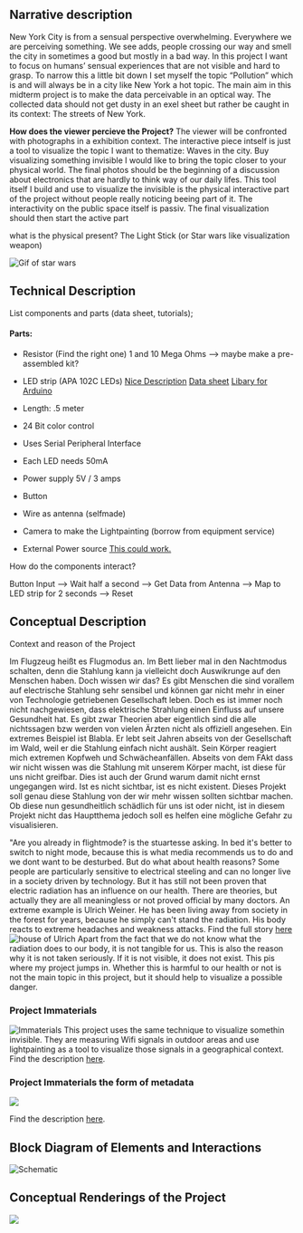 ## Narrative description

New York City is from a sensual perspective overwhelming. Everywhere we are perceiving something. We see adds, people crossing our way and smell the city in sometimes a good but mostly in a bad way. In this project I want to focus on humans’ sensual experiences that are not visible and hard to grasp. To narrow this a little bit down I set myself the topic “Pollution” which is and will always be in a city like New York a hot topic. The main aim in this midterm project is to make the data perceivable in an optical way. The collected data should not get dusty in an exel sheet but rather be caught in its context: The streets of New York.

__How does the viewer percieve the Project?__
The viewer will be confronted with photographs in a exhibition context. The interactive piece intself is just a tool to visualize the topic I want to thematize: Waves in the city. Buy visualizing something invisible I would like to bring the topic closer to your physical world. The final photos should be the beginning of a discussion about electronics that are hardly to think way of our daily lifes. This tool itself I build and use to visualize the invisible is the physical interactive part of the project without people really noticing beeing part of it. The interactivity on the public space itself is passiv. The final visualization should then start the active part


what is the physical present?
The Light Stick (or Star wars like visualization weapon)

![Gif of star wars](https://external-content.duckduckgo.com/iu/?u=http%3A%2F%2Fbestanimations.com%2FSci-Fi%2FStarWars%2Fstar-wars-animated-gif-40.gif&f=1&nofb=1)



## Technical Description

List components and parts (data sheet, tutorials);

#### Parts:
-	Resistor (Find the right one) 1 and 10 Mega Ohms --> maybe make a pre-assembled kit?
-	LED strip (APA 102C LEDs)
  [Nice Description](https://www.pololu.com/product/2557)
  [Data sheet](https://www.pololu.com/file/0J891/APA102C.pdf)
  [Libary for Arduino](https://github.com/pololu/apa102-arduino)
  - Length: .5 meter
  - 24 Bit color control
  - Uses Serial Peripheral Interface
  - Each LED needs 50mA
  - Power supply 5V / 3 amps

-	Button
-	Wire as antenna (selfmade)
-	Camera to make the Lightpainting (borrow from equipment service)
-	External Power source [This could work.](https://www.amazon.com/Attom-Tech-Portable-External-Emergency/dp/B07JZCZSH9/ref=sxbs_sxwds-stvp?keywords=power+bank+5v+3+amp&pd_rd_i=B07JZCZSH9&pd_rd_r=137a34d2-0440-4871-900d-dd0c28478eec&pd_rd_w=BGb0X&pd_rd_wg=O6jPf&pf_rd_p=a6d018ad-f20b-46c9-8920-433972c7d9b7&pf_rd_r=A46MDZ92TSF9QRZ90Q80&qid=1574281168)

How do the components interact?

Button Input --> Wait half a second --> Get Data from Antenna --> Map to LED strip for 2 seconds --> Reset


## Conceptual Description

Context and reason of the Project

Im Flugzeug heißt es Flugmodus an. Im Bett lieber mal in den Nachtmodus schalten, denn die Stahlung kann ja vielleicht doch Auswikrunge auf den Menschen haben. Doch wissen wir das? Es gibt Menschen die sind vorallem auf electrische Stahlung sehr sensibel und können gar nicht mehr in einer von Technologie getriebenen Gesellschaft leben. Doch es ist immer noch nicht nachgewiesen, dass elektrische Strahlung einen Einfluss auf unsere Gesundheit hat. Es gibt zwar Theorien aber eigentlich sind die alle nichtssagen bzw werden von vielen Ärzten nicht als offiziell angesehen.
Ein extremes Beispiel ist Blabla. Er lebt seit Jahren abseits von der Gesellschaft im Wald, weil er die Stahlung einfach nicht aushält. Sein Körper reagiert mich extremen Kopfweh und Schwächeanfällen.
Abseits von dem FAkt dass wir nicht wissen was die Stahlung mit unserem Körper macht, ist diese für uns nicht greifbar. Dies ist auch der Grund warum damit nicht ernst ungegangen wird. Ist es nicht sichtbar, ist es nicht existent. Dieses Projekt soll genau diese Stahlung von der wir mehr wissen sollten sichtbar machen. Ob diese nun gesundheitlich schädlich für uns ist oder nicht, ist in diesem Projekt nicht das Hauptthema jedoch soll es helfen eine mögliche Gefahr zu visualisieren.

"Are you already in flightmode? is the stuartesse asking. In bed it's better to switch to night mode, because this is what media recommends us to do and we dont want to be desturbed. But do what about health reasons? Some people are particularly sensitive to electrical steeling and can no longer live in a society driven by technology. But it has still not been proven that electric radiation has an influence on our health. There are theories, but actually they are all meaningless or not proved official by many doctors.
An extreme example is Ulrich Weiner. He has been living away from society in the forest for years, because he simply can't stand the radiation. His body reacts to extreme headaches and weakness attacks. Find the full story [here](https://ul-we.de/about-me/) ![house of Ulrich](https://ul-we.de/wp-content/uploads/2011/05/P1010226.jpg)
Apart from the fact that we do not know what the radiation does to our body, it is not tangible for us. This is also the reason why it is not taken seriously. If it is not visible, it does not exist. This pis where my project jumps in. Whether this is harmful to our health or not is not the main topic in this project, but it should help to visualize a possible danger.


### Project Immaterials
![Immaterials](https://external-content.duckduckgo.com/iu/?u=http%3A%2F%2Fs3.amazonaws.com%2Flighthouse.s3.amazonaws.com%2Fassets%2F1071%2Fprimary.jpg%3F1374069487&f=1&nofb=1)
This project uses the same technique to visualize somethin invisible. They are measuring Wifi signals in outdoor areas and use lightpainting as a tool to visualize those signals in a geographical context.
Find the description [here](http://www.lighthouse.org.uk/programme/immaterials).

### Project Immaterials the form of metadata
![](https://onformative.com/assets/work/immaterials_05.jpg)

Find the description [here](https://onformative.com/work/immaterials).


## Block Diagram of Elements and Interactions

![Schematic]()

## Conceptual Renderings of the Project
![](https://raw.githubusercontent.com/TTropschuh/ElectronicsWithPhil/master/walker.png)
